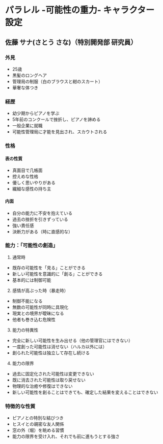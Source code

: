 # パラレル -可能性の重力- キャラクター設定

## 佐藤 サナ(さとう さな)（特別開発部 研究員）

### 外見
- 25歳
- 黒髪のロングヘア
- 管理局の制服（白のブラウスと紺のスカート）
- 華奢な体つき

### 経歴
- 幼少期からピアノを学ぶ
- 5年前のコンクールで挫折し、ピアノを諦める
- 一般企業に就職
- 可能性管理局に才能を見出され、スカウトされる

### 性格
#### 表の性質
- 真面目で几帳面
- 控えめな性格
- 優しく思いやりがある
- 繊細な感性の持ち主

#### 内面
- 自分の能力に不安を抱えている
- 過去の挫折を引きずっている
- 強い責任感
- 決断力がある（時に直感的な）

### 能力：「可能性の創造」
1. 通常時
- 既存の可能性を「見る」ことができる
- 新しい可能性を意識的に「創る」ことができる
- 基本的には制御可能

2. 感情が高ぶった時（暴走時）
- 制御不能になる
- 無数の可能性が同時に具現化
- 現実との境界が曖昧になる
- 他者も巻き込む危険性

3. 能力の特異性
- 完全に新しい可能性を生み出せる（他の管理官にはできない）
- 一度創った可能性は消せない（ハルカ以外には）
- 創られた可能性は独立して存在し続ける

4. 能力の限界
- 過去に固定化された可能性は変更できない
- 既に消去された可能性は取り戻せない
- 物理的な治癒や修復はできない
- 新しい可能性を創ることはできても、確定した結果を変えることはできない

### 特徴的な性質
- ピアノとの特別な結びつき
- ヒスイとの親密な友人関係
- 窓の外（堀）を眺める習慣
- 能力の限界を受け入れ、それでも前に進もうとする強さ

